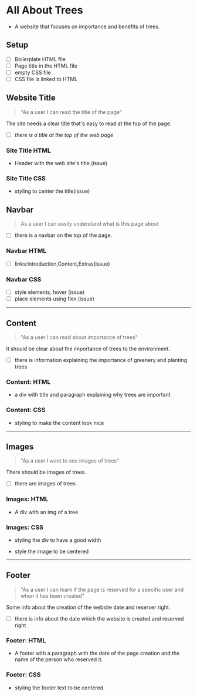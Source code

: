 # All About Trees

- A website that focuses on importance and benefits of trees.

## Setup

- [ ] Boilerplate HTML file
- [ ] Page title in the HTML file
- [ ] empty CSS file
- [ ] CSS file is linked to HTML

<!-- copy this section once for each must-have user story -->

## Website Title

<!-- user story -->

> "As a user I can read the title of the page"

<!-- detailed description -->

The site needs a clear title that's easy to read at the top of the page.

<!-- acceptance criteria -->

- [ ] _there is a title at the top of the web page_

<!-- code you think you will need -->

### Site Title HTML

- Header with the web site's title (issue)

### Site Title CSS

- styling to center the title(issue)

## Navbar

> As a user I can easily understand what is this page about

- [ ] there is a navbar on the top of the page.

### Navbar HTML

- [ ] links:Introduction,Content,Extras(issue)

### Navbar CSS

- [ ] style elements, hover (issue)
- [ ] place elements using flex (issue)

---

## Content

> "As a user I can read about importance of trees"

It should be clear about the importance of trees to the environment.

- [ ] there is information explaining the importance of greenery and planting
      trees

### Content: HTML

- a div with title and paragraph explaining why trees are important

### Content: CSS

- styling to make the content look nice

---

## Images

> "As a user I want to see images of trees"

There should be images of trees.

- [ ] there are images of trees

### Images: HTML

- A div with an img of a tree

### Images: CSS

- styling the div to have a good width

- style the image to be centered

---

## Footer

> "As a user I can learn if the page is reserved for a specific user and when it
> has been created"

Some info about the creation of the website date and reserver right.

- [ ] there is info about the date which the website is created and reserved
      right

### Footer: HTML

- A footer with a paragraph with the date of the page creation and the name of
  the person who reserved it.

### Footer: CSS

- styling the footer text to be centered.
